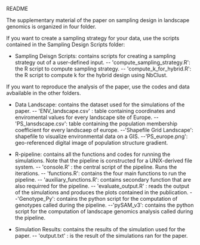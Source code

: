 README

The supplementary material of the paper on sampling design in landscape genomics is organized in four folder.

If you want to create a sampling strategy for your data, use the scripts contained in the Sampling Design Scripts folder:

- Sampling Deisgn Scripts: contains scripts for creating a sampling strategy out of a user-defined input. 
-- 'compute_sampling_strategy.R': the R script to compute sampling strategy. 
-- 'compute_k_for_hybrid.R': the R script to compute k for the hybrid design using NbClust. 



If you want to reproduce the analysis of the paper, use the codes and data avbailable in the other folders.

- Data Landscape: contains the dataset used for the simulations of the paper. 
-- 'ENV_landscape.csv' : table containing coordinates and enviromental values for every landscape site of Europe.
-- 'PS_lansdscape.csv': table containing the population membership coefficient for every landscaep of europe. 
--'Shapefile Grid Landscape': shapefile to visualize environmental data on a GIS. 
--'PS_europe.png': geo-referenced digital image of population structure gradient. 


- R-pipeline: contains all the functions and codes for running the simulations. Note that the pipeline is constructed for a UNIX-derived file system. 
-- 'console.R' : the central script of the pipeline. Runs the iterations.
-- 'functions.R': contains the four main functions to run the pipeline. 
-- 'auxiliary_functions.R': contains secondary function that are also requirred for the pipeline. 
-- 'evaluate_output.R' : reads the output of the simulations and produces the plots contained in the publication. 
--'Genotype_Py': contains the python script for the computation of genotypes called during the pipeline.
--'pySAM_v3': contains the python script for the computation of landscape genomics analysis called during the pipeline.

- Simulation Results: contains the results of the simulation used for the paper. 
-- 'output.txt' : is the result of the simulations ran for the paper. 

